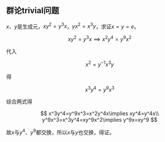 ## 群论trivial问题
$x$、$y$是生成元，$xy^2=y^3x$，$yx^2=x^3y$，求证$x=y=e$。

$$
xy^2=y^3x\implies x^2y^4=y^9x^2
$$

代入

$$
x^2=y^{-1}x^3y
$$

得

$$
x^3y^4=y^9x^3
$$

综合两式得

$$
x^3y^4=y^9x^3=x^2y^4x\implies xy^4=y^4x\\
y^9x^3=x^3y^4=xy^9x^2\implies y^9x=xy^9
$$

故$x$与$y^4$、$y^9$都交换，所以$x$与$y$也交换，得证。

